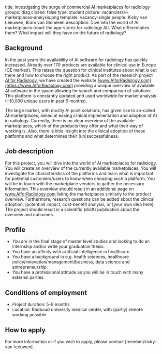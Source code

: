 title: Investigating the surge of commercial AI marketplaces for radiology
groups: diag
closed: false
type: student
picture: vacancies/ai-marketplaces-analysis.png
template: vacancy-single
people: Kicky van Leeuwen, Bram van Ginneken
description: Dive into the world of AI marketplaces (read: the app-stores for radiology AI). What differentiates them? What impact will they have on the future of radiology?

## Background
In the past years the availability of AI software for radiology has quickly increased. Already over 170 products are available for clinical use in Europe (CE marked). This raises the question for clinical institutes about what is out there and how to choose the right product. As part of the research project [AI for Radiology](https://www.diagnijmegen.nl/projects/aiforradiology/), we have created the website [www.AIforRadiology.com](https://www.AIforRadiology.com) providing a unique overview of available AI software in the space allowing for search and comparison of solutions. This platform is constantly updated and used worldwide for market analysis (+10,000 unique users in past 6 months). 

The large market, with mostly AI point solutions, has given rise to so-called AI-marketplaces, aimed at easing clinical implementation and adoption of AI in radiology. Currently, there is no clear overview of the available marketplaces, which of the products they offer and what their way of working is. Also, there is little insight into the clinical adoption of these platforms and what determines their (un)successfulness. 

## Job description
For this project, you will dive into the world of AI marketplaces for radiology. You will create an overview of the currently available marketplaces. You will investigate the characteristics of the platforms and learn what is important for potential customers/users to know when choosing such a platform. You will be in touch with the marketplace vendors to gather the necessary information. This overview should result in an additional page on www.AIforRadiology.com listing the marketplaces similarly to the product overview. Furthermore, research questions can be added about the clinical adoption, (potential) impact, cost-benefit analysis, or [your own idea here]. The project should result in a scientific (draft) publication about the overview and outcomes. 

## Profile
* You are in the final stage of master level studies and looking to do an internship and/or write your graduation thesis.  
* You have an affinity with artificial intelligence in healthcare. 
* You have a background in e.g. health sciences, healthcare policy/innovation/management/business, data science and entrepreneurship. 
* You have a professional attitude as you will be in touch with many external parties. 

## Conditions of employment
* Project duration: 5-9 months 
* Location: Radboud university medical center, with (partly) remote working possible

## How to apply
For more information or if you wish to apply, please contact [member/kicky-van-leeuwen].
